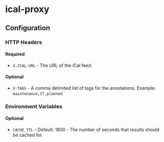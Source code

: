 # ical-proxy

## Configuration

### HTTP Headers
#### Required
- `X-ICAL-URL` - The URL of the iCal feed.
#### Optional
- `X-TAGS` - A comma delimited list of tags for the annotations. Example: `maintenance,IT,planned`

### Environment Variables
#### Optional
- `CACHE_TTL` - Default: 1800 - The number of seconds that results should be cached for.
